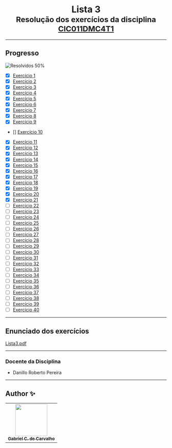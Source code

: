 <div align="center">
	<h1>Lista 3
		<br/>
			<sub>Resolução dos exercícios da disciplina
        <a href="https://drive.google.com/file/d/1mEmz9b7F-P5H8EztTPhIl_DUE1SCMIUK/view">CIC011DMC4T1</a>
      </sub>
	</h1>
</div>

---
## Progresso

![Resolvidos 50%](https://progress-bar.xyz/50/?title=Resolvidos)

* [x] [Exercício 1](https://github.com/Gabriel-Ciriaco/Listas-ATP-II/blob/main/Lista%203/Códigos/lista3_ex01.c)
* [x] [Exercício 2](https://github.com/Gabriel-Ciriaco/Listas-ATP-II/blob/main/Lista%203/Códigos/lista3_ex02.c)
* [x] [Exercício 3](https://github.com/Gabriel-Ciriaco/Listas-ATP-II/blob/main/Lista%203/Códigos/lista3_ex03.c)
* [x] [Exercício 4](https://github.com/Gabriel-Ciriaco/Listas-ATP-II/blob/main/Lista%203/Códigos/lista3_ex04.c)
* [x] [Exercício 5](https://github.com/Gabriel-Ciriaco/Listas-ATP-II/blob/main/Lista%203/Códigos/lista3_ex05.c)
* [x] [Exercício 6](https://github.com/Gabriel-Ciriaco/Listas-ATP-II/blob/main/Lista%203/Códigos/lista3_ex06.c)
* [x] [Exercício 7](https://github.com/Gabriel-Ciriaco/Listas-ATP-II/blob/main/Lista%203/Códigos/lista3_ex07.c)
* [x] [Exercício 8](https://github.com/Gabriel-Ciriaco/Listas-ATP-II/blob/main/Lista%203/Códigos/lista3_ex08.c)
* [x] [Exercício 9](https://github.com/Gabriel-Ciriaco/Listas-ATP-II/blob/main/Lista%203/Códigos/lista3_ex09.c)
* [] [Exercício 10](https://github.com/Gabriel-Ciriaco/Listas-ATP-II/blob/main/Lista%203/Códigos/lista3_ex10.c)
* [x] [Exercício 11](https://github.com/Gabriel-Ciriaco/Listas-ATP-II/blob/main/Lista%203/Códigos/lista3_ex11.c)
* [x] [Exercício 12](https://github.com/Gabriel-Ciriaco/Listas-ATP-II/blob/main/Lista%203/Códigos/lista3_ex12.c)
* [x] [Exercício 13](https://github.com/Gabriel-Ciriaco/Listas-ATP-II/blob/main/Lista%203/Códigos/lista3_ex13.c)
* [x] [Exercício 14](https://github.com/Gabriel-Ciriaco/Listas-ATP-II/blob/main/Lista%203/Códigos/lista3_ex14.c)
* [x] [Exercício 15](https://github.com/Gabriel-Ciriaco/Listas-ATP-II/blob/main/Lista%203/Códigos/lista3_ex15.c)
* [x] [Exercício 16](https://github.com/Gabriel-Ciriaco/Listas-ATP-II/blob/main/Lista%203/Códigos/lista3_ex16.c)
* [x] [Exercício 17](https://github.com/Gabriel-Ciriaco/Listas-ATP-II/blob/main/Lista%203/Códigos/lista3_ex17.c)
* [x] [Exercício 18](https://github.com/Gabriel-Ciriaco/Listas-ATP-II/blob/main/Lista%203/Códigos/lista3_ex18.c)
* [x] [Exercício 19](https://github.com/Gabriel-Ciriaco/Listas-ATP-II/blob/main/Lista%203/Códigos/lista3_ex19.c)
* [x] [Exercício 20](https://github.com/Gabriel-Ciriaco/Listas-ATP-II/blob/main/Lista%203/Códigos/lista3_ex20.c)
* [x] [Exercício 21](https://github.com/Gabriel-Ciriaco/Listas-ATP-II/blob/main/Lista%203/Códigos/lista3_ex21.c)
* [ ] [Exercício 22](https://github.com/Gabriel-Ciriaco/Listas-ATP-II/blob/main/Lista%203/Códigos/lista3_ex22.c)
* [ ] [Exercício 23](https://github.com/Gabriel-Ciriaco/Listas-ATP-II/blob/main/Lista%203/Códigos/lista3_ex23.c)
* [ ] [Exercício 24](https://github.com/Gabriel-Ciriaco/Listas-ATP-II/blob/main/Lista%203/Códigos/lista3_ex24.c)
* [ ] [Exercício 25](https://github.com/Gabriel-Ciriaco/Listas-ATP-II/blob/main/Lista%203/Códigos/lista3_ex25.c)
* [ ] [Exercício 26](https://github.com/Gabriel-Ciriaco/Listas-ATP-II/blob/main/Lista%203/Códigos/lista3_ex26.c)
* [ ] [Exercício 27](https://github.com/Gabriel-Ciriaco/Listas-ATP-II/blob/main/Lista%203/Códigos/lista3_ex27.c)
* [ ] [Exercício 28](https://github.com/Gabriel-Ciriaco/Listas-ATP-II/blob/main/Lista%203/Códigos/lista3_ex28.c)
* [ ] [Exercício 29](https://github.com/Gabriel-Ciriaco/Listas-ATP-II/blob/main/Lista%203/Códigos/lista3_ex29.c)
* [ ] [Exercício 30](https://github.com/Gabriel-Ciriaco/Listas-ATP-II/blob/main/Lista%203/Códigos/lista3_ex30.c)
* [ ] [Exercício 31](https://github.com/Gabriel-Ciriaco/Listas-ATP-II/blob/main/Lista%203/Códigos/lista3_ex31.c)
* [ ] [Exercício 32](https://github.com/Gabriel-Ciriaco/Listas-ATP-II/blob/main/Lista%203/Códigos/lista3_ex32.c)
* [ ] [Exercício 33](https://github.com/Gabriel-Ciriaco/Listas-ATP-II/blob/main/Lista%203/Códigos/lista3_ex33.c)
* [ ] [Exercício 34](https://github.com/Gabriel-Ciriaco/Listas-ATP-II/blob/main/Lista%203/Códigos/lista3_ex34.c)
* [ ] [Exercício 35](https://github.com/Gabriel-Ciriaco/Listas-ATP-II/blob/main/Lista%203/Códigos/lista3_ex35.c)
* [ ] [Exercício 36](https://github.com/Gabriel-Ciriaco/Listas-ATP-II/blob/main/Lista%203/Códigos/lista3_ex36.c)
* [ ] [Exercício 37](https://github.com/Gabriel-Ciriaco/Listas-ATP-II/blob/main/Lista%203/Códigos/lista3_ex37.c)
* [ ] [Exercício 38](https://github.com/Gabriel-Ciriaco/Listas-ATP-II/blob/main/Lista%203/Códigos/lista3_ex38.c)
* [ ] [Exercício 39](https://github.com/Gabriel-Ciriaco/Listas-ATP-II/blob/main/Lista%203/Códigos/lista3_ex39.c)
* [ ] [Exercício 40](https://github.com/Gabriel-Ciriaco/Listas-ATP-II/blob/main/Lista%203/Códigos/lista3_ex40.c)

---
## Enunciado dos exercícios

[Lista3.pdf](https://github.com/Gabriel-Ciriaco/Listas-ATP-II/blob/main/Lista%203/Enunciados/Lista%203.pdf)

---

### Docente da Disciplina
 * Danillo Roberto Pereira

---

## Author ✨

<table>
	<tr>
		<td align="center">
			<a href="https://github.com/Gabriel-Ciriaco">
				<img src="https://avatars.githubusercontent.com/u/66225865" width="100px;" alt=""/>
				<br>
				<sub>
					<b>Gabriel C. de Carvalho</b>
				</sub>
		</td>
	</tr>
</table>
